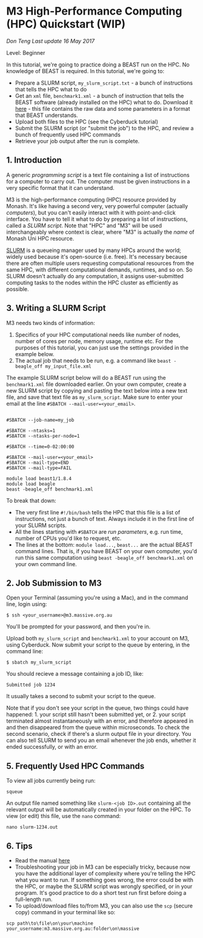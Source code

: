 # M3 High-Performance Computing (HPC) Quickstart (WIP)
*Don Teng*
*Last update 16 May 2017*

Level: Beginner

In this tutorial, we're going to practice doing a BEAST run on the HPC. No knowledge of BEAST is required. In this tutorial, we're going to:
 - Prepare a SLURM script, `my_slurm_script.txt` - a bunch of instructions that tells the HPC what to do
 - Get an `xml` file, `benchmark1.xml` - a bunch of instruction that tells the BEAST software (already installed on the HPC) what to do. Download it [here](https://github.com/beast-dev/beast-mcmc/blob/master/examples/release/Benchmarks/benchmark1.xml) - this file contains the raw data and some parameters in a format that BEAST understands. 
 - Upload both files to the HPC (see the Cyberduck tutorial)
 - Submit the SLURM script (or "submit the job") to the HPC, and review a bunch of frequently used HPC commands
 - Retrieve your job output after the run is complete.

## 1. Introduction
A generic *programming script* is a text file containing a list of instructions for a computer to carry out. The computer must be given instructions in a very specific format that it can understand.

M3 is the high-performance computing (HPC) resource provided by Monash. It's like having a second very, very powerful computer (actually *computers*), but you can't easily interact with it with point-and-click interface. You have to tell it what to do by preparing a list of instructions, called a *SLURM script*. Note that "HPC" and "M3" will be used interchangeably where context is clear, where "M3" is actually the *name* of Monash Uni HPC resource.

[SLURM](https://en.wikipedia.org/wiki/Slurm_Workload_Manager) is a queueing manager used by many HPCs around the world; widely used because it's open-source (i.e. free). It's necessary because there are often multiple users requesting computational resources from the same HPC, with different computational demands, runtimes, and so on.  So SLURM doesn't actually do any computation, it assigns user-submitted computing tasks to the nodes within the HPC cluster as efficiently as possible.

## 3. Writing a SLURM Script
M3 needs two kinds of information:
1. Specifics of your HPC computational needs like number of nodes, number of cores per node, memory usage, runtime etc. For the purposes of this tutorial, you can just use the settings provided in the example below.
2. The actual job that needs to be run, e.g. a command like `beast -beagle_off my_input_file.xml`

The example SLURM script below will do a BEAST run using the `benchmark1.xml` file downloaded earlier. On your own computer, create a new SLURM script by copying and pasting the text below into a new text file, and save that text file as `my_slurm_script`. Make sure to enter your email at the line `#SBATCH --mail-user=<your_email>`.

```#!/bin/bash

#SBATCH --job-name=my_job

#SBATCH --ntasks=1
#SBATCH --ntasks-per-node=1

#SBATCH --time=0-02:00:00

#SBATCH --mail-user=<your_email>
#SBATCH --mail-type=END
#SBATCH --mail-type=FAIL

module load beast1/1.8.4
module load beagle
beast -beagle_off benchmark1.xml
```

To break that down:
 - The very first line `#!/bin/bash` tells the HPC that this file is a list of instructions, not just a bunch of text. Always include it in the first line of your SLURM scripts.
 - All the lines starting with `#SBATCH` are *run parameters*, e.g. run time, number of CPUs you'd like to request, etc.
 - The lines at the bottom: `module load...`, `beast...` are the actual BEAST command lines. That is, if you have BEAST on your own computer, you'd run this same computation using `beast -beagle_off benchmark1.xml` on your own command line. 

## 2. Job Submission to M3
Open your Terminal (assuming you're using a Mac), and in the command line, login using:

```
$ ssh <your_username>@m3.massive.org.au
```

You'll be prompted for your password, and then you're in.

Upload both `my_slurm_script` and `benchmark1.xml` to your account on M3, using Cyberduck.  Now submit your script to the queue by entering, in the command line:

```
$ sbatch my_slurm_script
```

You should recieve a message containing a job ID, like:

```
Submitted job 1234
```

It usually takes a second to submit your script to the queue.

Note that if you don't see your script in the queue, two things could have happened: 1. your script still hasn't been submitted yet, or 2. your script terminated almost instantaneously with an error, and therefore appeared in and then disappeared from the queue within microseconds. To check the second scenario, check if there's a slurm output file in your directory. You can also tell SLURM to send you an email whenever the job ends, whether it ended successfully, or with an error.

## 5. Frequently Used HPC Commands
To view all jobs currently being run:

`squeue`

An output file named something like `slurm-<job ID>.out` containing all the relevant output will be automatically created in your folder on the HPC.  To view (or edit) this file, use the `nano` command:

`nano slurm-1234.out`



## 6. Tips
 - Read the manual [here](http://docs.massive.org.au/M3/slurm/slurm-overview.html)
 - Troubleshooting your job in M3 can be especially tricky, because now you have the additional layer of complexity where you're telling the HPC what you want to run.  If something goes wrong, the error could be with the HPC, or maybe the SLURM script was wrongly specified, or in your program. It's good practice to do a short test run first before doing a full-length run.
 - To upload/download files to/from M3, you can also use the `scp` (secure copy) command in your terminal like so:

```
scp path\to\file\on\your\machine your_username:m3.massive.org.au:folder\on\massive
```
